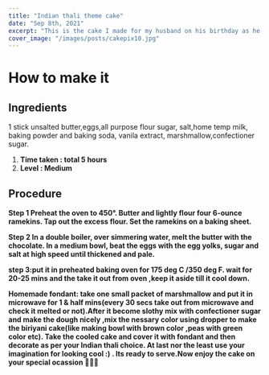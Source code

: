 ```yaml
---
title: "Indian thali theme cake"
date: "Sep 8th, 2021"
excerpt: "This is the cake I made for my husband on his birthday as he is a foody guy,so I made Indian tradition food theme cake 🍲🍲"
cover_image: "/images/posts/cakepix10.jpg"
---
```


# How to make it

## Ingredients

1 stick unsalted butter,eggs,all purpose flour
sugar, salt,home temp milk, baking powder and
baking soda, vanila extract, marshmallow,confectioner
sugar.

<ol> 
  <li> <strong> Time taken : <strong> total 5  hours
  <li> <strong> Level : </strong> Medium
</ol>

## Procedure

Step 1
Preheat the oven to 450°. Butter and lightly flour four 6-ounce ramekins. Tap out the excess flour. Set the ramekins on a baking sheet.

Step 2
In a double boiler, over simmering water, melt the butter with the chocolate. In a medium bowl, beat the eggs with the egg yolks, sugar and salt at high speed until thickened and pale.

step 3:put it in preheated baking oven for 175 deg C /350 deg F. wait for
20-25 mins and the take it out from oven ,keep it aside till it cool
down.

<strong>Homemade fondant</strong>: take one small packet of
marshmallow and put it in microwave for 1 & half mins(every 30 secs
take out from microwave and check it melted or not).After it become
slothy mix with confectioner sugar and make the dough nicely ,mix
the nessary color using dropper to make the biriyani cake(like making bowl with brown color ,peas with green color etc). Take the cooled cake and cover it with fondant and then decorate as per your Indian thali choice. At last nor the least use your imagination for looking cool :)
. Its ready to serve.Now enjoy the cake on your special ocassion 🍰🎂🍰
